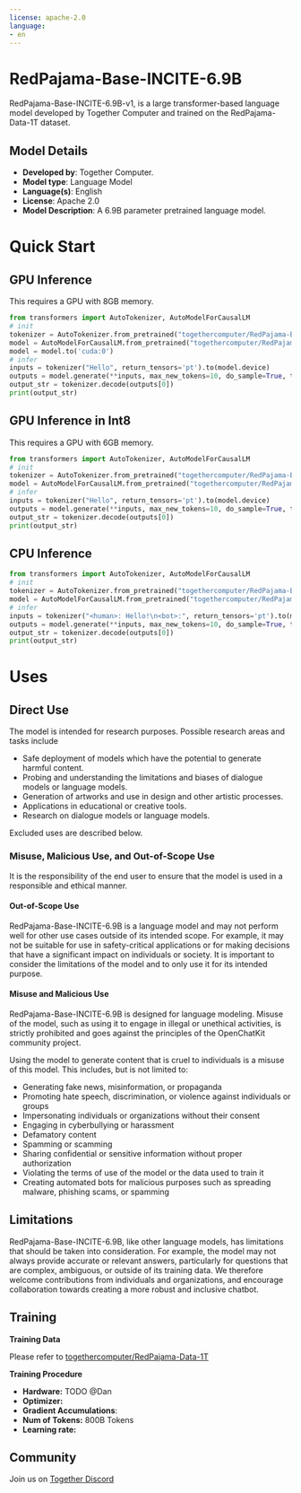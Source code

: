 ```yaml
---
license: apache-2.0
language:
- en
---
```


# RedPajama-Base-INCITE-6.9B

RedPajama-Base-INCITE-6.9B-v1, is a large transformer-based language model developed by Together Computer and trained on the RedPajama-Data-1T dataset.

## Model Details
- **Developed by**: Together Computer.
- **Model type**: Language Model
- **Language(s)**: English
- **License**: Apache 2.0
- **Model Description**: A 6.9B parameter pretrained language model.

# Quick Start

## GPU Inference

This requires a GPU with 8GB memory.
```python
from transformers import AutoTokenizer, AutoModelForCausalLM
# init
tokenizer = AutoTokenizer.from_pretrained("togethercomputer/RedPajama-Base-INCITE-6.9B-v1")
model = AutoModelForCausalLM.from_pretrained("togethercomputer/RedPajama-Base-INCITE-6.9B-v1", torch_dtype=torch.float16)
model = model.to('cuda:0')
# infer
inputs = tokenizer("Hello", return_tensors='pt').to(model.device)
outputs = model.generate(**inputs, max_new_tokens=10, do_sample=True, temperature=0.8)
output_str = tokenizer.decode(outputs[0])
print(output_str)
```

## GPU Inference in Int8

This requires a GPU with 6GB memory.

```python
from transformers import AutoTokenizer, AutoModelForCausalLM
# init
tokenizer = AutoTokenizer.from_pretrained("togethercomputer/RedPajama-Base-INCITE-6.9B-v1")
model = AutoModelForCausalLM.from_pretrained("togethercomputer/RedPajama-Base-INCITE-6.9B-v1", device_map="auto", load_in_8bit=True)
# infer
inputs = tokenizer("Hello", return_tensors='pt').to(model.device)
outputs = model.generate(**inputs, max_new_tokens=10, do_sample=True, temperature=0.8)
output_str = tokenizer.decode(outputs[0])
print(output_str)
```

## CPU Inference

```python
from transformers import AutoTokenizer, AutoModelForCausalLM
# init
tokenizer = AutoTokenizer.from_pretrained("togethercomputer/RedPajama-Base-INCITE-6.9B-v1")
model = AutoModelForCausalLM.from_pretrained("togethercomputer/RedPajama-Base-INCITE-6.9B-v1", torch_dtype=torch.bfloat16)
# infer
inputs = tokenizer("<human>: Hello!\n<bot>:", return_tensors='pt').to(model.device)
outputs = model.generate(**inputs, max_new_tokens=10, do_sample=True, temperature=0.8)
output_str = tokenizer.decode(outputs[0])
print(output_str)
```


# Uses

## Direct Use 

The model is intended for research purposes. Possible research areas and tasks include

- Safe deployment of models which have the potential to generate harmful content.
- Probing and understanding the limitations and biases of dialogue models or language models.
- Generation of artworks and use in design and other artistic processes.
- Applications in educational or creative tools.
- Research on dialogue models or language models.

Excluded uses are described below.

### Misuse, Malicious Use, and Out-of-Scope Use

It is the responsibility of the end user to ensure that the model is used in a responsible and ethical manner.

#### Out-of-Scope Use

RedPajama-Base-INCITE-6.9B is a language model and may not perform well for other use cases outside of its intended scope. 
For example, it may not be suitable for use in safety-critical applications or for making decisions that have a significant impact on individuals or society. 
It is important to consider the limitations of the model and to only use it for its intended purpose.

#### Misuse and Malicious Use

RedPajama-Base-INCITE-6.9B is designed for language modeling.
Misuse of the model, such as using it to engage in illegal or unethical activities, is strictly prohibited and goes against the principles of the OpenChatKit community project.

Using the model to generate content that is cruel to individuals is a misuse of this model. This includes, but is not limited to:

- Generating fake news, misinformation, or propaganda
- Promoting hate speech, discrimination, or violence against individuals or groups
- Impersonating individuals or organizations without their consent
- Engaging in cyberbullying or harassment
- Defamatory content
- Spamming or scamming
- Sharing confidential or sensitive information without proper authorization
- Violating the terms of use of the model or the data used to train it
- Creating automated bots for malicious purposes such as spreading malware, phishing scams, or spamming

## Limitations

RedPajama-Base-INCITE-6.9B, like other language models, has limitations that should be taken into consideration. 
For example, the model may not always provide accurate or relevant answers, particularly for questions that are complex, ambiguous, or outside of its training data. 
We therefore welcome contributions from individuals and organizations, and encourage collaboration towards creating a more robust and inclusive chatbot.

## Training

**Training Data**

Please refer to [togethercomputer/RedPajama-Data-1T](https://huggingface.co/datasets/togethercomputer/RedPajama-Data-1T)

**Training Procedure**

- **Hardware:** TODO @Dan
- **Optimizer:** 
- **Gradient Accumulations**: 
- **Num of Tokens:** 800B Tokens
- **Learning rate:** 

## Community

Join us on [Together Discord](https://discord.gg/6ZVDU8tTD4)